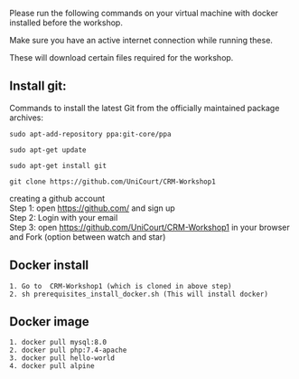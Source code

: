 Please run the following commands on your virtual machine with docker installed before the workshop.

Make sure you have an active internet connection while running these.

These will download certain files required for the workshop.


## Install git:
Commands to install the latest Git from the officially maintained package archives:

    sudo apt-add-repository ppa:git-core/ppa

    sudo apt-get update

    sudo apt-get install git
    
    git clone https://github.com/UniCourt/CRM-Workshop1
    
creating a github account 
<br>Step 1: open  https://github.com/ and sign up
<br>Step 2: Login with your email
<br> Step 3: open https://github.com/UniCourt/CRM-Workshop1 in your browser and Fork (option between watch and star) 

## Docker install 
    1. Go to  CRM-Workshop1 (which is cloned in above step)
    2. sh prerequisites_install_docker.sh (This will install docker)


## Docker image 
    1. docker pull mysql:8.0
    2. docker pull php:7.4-apache
    3. docker pull hello-world
    4. docker pull alpine

